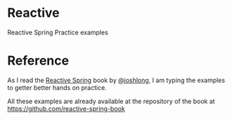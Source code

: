 # Reactive
Reactive Spring Practice examples

# Reference 

As I read the [Reactive Spring](https://twitter.com/ReactiveSpring) book by [@joshlong](https://github.com/joshlong), I am typing the examples to getter better hands on practice. 

All these examples are already available at the repository of the book at https://github.com/reactive-spring-book